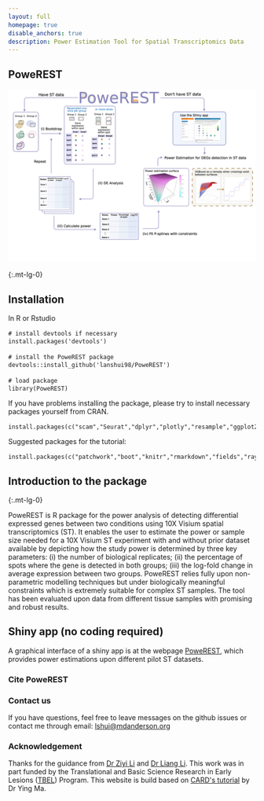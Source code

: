 ```yaml
---
layout: full
homepage: true
disable_anchors: true
description: Power Estimation Tool for Spatial Transcriptomics Data
---
```


## PoweREST
![iDEA\_pipeline](PoweREST.png)

{:.mt-lg-0}

## Installation
In R or Rstudio
```
# install devtools if necessary
install.packages('devtools')

# install the PoweREST package
devtools::install_github('lanshui98/PoweREST')

# load package
library(PoweREST)
```

If you have problems installing the package, please try to install necessary packages yourself from CRAN.
``` 
install.packages(c("scam","Seurat","dplyr","plotly","resample","ggplot2","xgboost","magrittr","rayshader"))
```

Suggested packages for the tutorial:
```
install.packages(c("patchwork","boot","knitr","rmarkdown","fields","rayrender","tidyr"))
```

## Introduction to the package
{:.mt-lg-0}

PoweREST is R package for the power analysis of detecting differential expressed genes between two conditions using 10X Visium spatial transcriptomics (ST). It enables the user to estimate the power or sample size needed for a 10X Visium ST experiment with and without prior dataset available by depicting how the study power is determined by three key parameters: (i) the number of biological replicates; (ii) the percentage of spots where the gene is detected in both groups; (iii) the log-fold change in average expression between two groups. PoweREST relies fully upon non-parametric modelling techniques but under biologically meaningful constraints which is extremely suitable for complex ST samples. The tool has been evaluated upon data from different tissue samples with promising and robust results.

## Shiny app (no coding required)
A graphical interface of a shiny app is at the webpage [PoweREST](https://lanshui.shinyapps.io/PoweREST/), which provides power estimations upon different pilot ST datasets.

### Cite PoweREST

### Contact us
If you have questions, feel free to leave messages on the github issues or contact me through email: lshui@mdanderson.org

### Acknowledgement
Thanks for the guidance from [Dr Ziyi Li](https://ziyili20.github.io/) and [Dr Liang Li](https://sites.google.com/site/lianglibiostatistician/home). This work was in part funded by the Translational and Basic Science Research in Early Lesions ([TBEL](https://www.tbelprogram.org/index.html)) Program. This website is build based on [CARD's tutorial](https://yma-lab.github.io/CARD/) by Dr Ying Ma.
